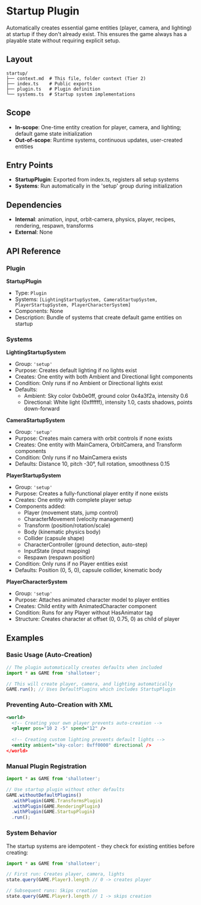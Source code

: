 # Startup Plugin

<!-- LLM:OVERVIEW -->
Automatically creates essential game entities (player, camera, and lighting) at startup if they don't already exist. This ensures the game always has a playable state without requiring explicit setup.
<!-- /LLM:OVERVIEW -->

## Layout

```
startup/
├── context.md  # This file, folder context (Tier 2)
├── index.ts    # Public exports
├── plugin.ts   # Plugin definition
└── systems.ts  # Startup system implementations
```

## Scope

- **In-scope**: One-time entity creation for player, camera, and lighting; default game state initialization
- **Out-of-scope**: Runtime systems, continuous updates, user-created entities

## Entry Points

- **StartupPlugin**: Exported from index.ts, registers all setup systems
- **Systems**: Run automatically in the 'setup' group during initialization

## Dependencies

- **Internal**: animation, input, orbit-camera, physics, player, recipes, rendering, respawn, transforms
- **External**: None

<!-- LLM:REFERENCE -->
## API Reference

### Plugin

**StartupPlugin**
- Type: `Plugin`
- Systems: `[LightingStartupSystem, CameraStartupSystem, PlayerStartupSystem, PlayerCharacterSystem]`
- Components: None
- Description: Bundle of systems that create default game entities on startup

### Systems

**LightingStartupSystem**
- Group: `'setup'`
- Purpose: Creates default lighting if no lights exist
- Creates: One entity with both Ambient and Directional light components
- Condition: Only runs if no Ambient or Directional lights exist
- Defaults: 
  - Ambient: Sky color 0xb0e0ff, ground color 0x4a3f2a, intensity 0.6
  - Directional: White light (0xffffff), intensity 1.0, casts shadows, points down-forward

**CameraStartupSystem**
- Group: `'setup'`
- Purpose: Creates main camera with orbit controls if none exists
- Creates: One entity with MainCamera, OrbitCamera, and Transform components
- Condition: Only runs if no MainCamera exists
- Defaults: Distance 10, pitch -30°, full rotation, smoothness 0.15

**PlayerStartupSystem**
- Group: `'setup'`
- Purpose: Creates a fully-functional player entity if none exists
- Creates: One entity with complete player setup
- Components added:
  - Player (movement stats, jump control)
  - CharacterMovement (velocity management)
  - Transform (position/rotation/scale)
  - Body (kinematic physics body)
  - Collider (capsule shape)
  - CharacterController (ground detection, auto-step)
  - InputState (input mapping)
  - Respawn (respawn position)
- Condition: Only runs if no Player entities exist
- Defaults: Position (0, 5, 0), capsule collider, kinematic body

**PlayerCharacterSystem**
- Group: `'setup'`
- Purpose: Attaches animated character model to player entities
- Creates: Child entity with AnimatedCharacter component
- Condition: Runs for any Player without HasAnimator tag
- Structure: Creates character at offset (0, 0.75, 0) as child of player
<!-- /LLM:REFERENCE -->

<!-- LLM:EXAMPLES -->
## Examples

### Basic Usage (Auto-Creation)

```typescript
// The plugin automatically creates defaults when included
import * as GAME from 'shalloteer';

// This will create player, camera, and lighting automatically
GAME.run(); // Uses DefaultPlugins which includes StartupPlugin
```

### Preventing Auto-Creation with XML

```xml
<world>
  <!-- Creating your own player prevents auto-creation -->
  <player pos="10 2 -5" speed="12" />
  
  <!-- Creating custom lighting prevents default lights -->
  <entity ambient="sky-color: 0xff0000" directional />
</world>
```

### Manual Plugin Registration

```typescript
import * as GAME from 'shalloteer';

// Use startup plugin without other defaults
GAME.withoutDefaultPlugins()
  .withPlugin(GAME.TransformsPlugin)
  .withPlugin(GAME.RenderingPlugin) 
  .withPlugin(GAME.StartupPlugin)
  .run();
```

### System Behavior

The startup systems are idempotent - they check for existing entities before creating:

```typescript
import * as GAME from 'shalloteer';

// First run: Creates player, camera, lights
state.query(GAME.Player).length // 0 -> creates player

// Subsequent runs: Skips creation
state.query(GAME.Player).length // 1 -> skips creation
```
<!-- /LLM:EXAMPLES -->